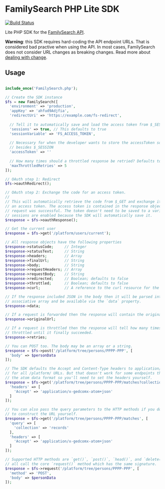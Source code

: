 # FamilySearch PHP Lite SDK

[![Build Status](https://travis-ci.org/york-solutions/fs-php-lite.svg?branch=master)](https://travis-ci.org/york-solutions/fs-php-lite)

Lite PHP SDK for the [FamilySearch API](https://familysearch.org/developers/).

__Warning__: this SDK requires hard-coding the API endpoint URLs. That is
considered bad practive when using the API. In most cases, FamilySearch does not
consider URL changes as breaking changes. Read more about 
[dealing with change](https://familysearch.org/developers/docs/guides/evolution).

## Usage

```php

include_once('FamilySearch.php');

// Create the SDK instance
$fs = new FamilySearch([
  'environment' => 'production',
  'appKey' => 'ahfud9Adjfia',
  'redirectUri' => 'https://example.com/fs-redirect',
  
  // Tell it to automatically save and load the access token from $_SESSION. 
  'sessions' => true, // This defaults to true
  'sessionVariable' => 'FS_ACCESS_TOKEN',
  
  // Necessary for when the developer wants to store the accessToken somewhere
  // besides $_SESSION
  'accessToken' => ''
  
  // How many times should a throttled response be retried? Defaults to 5
  'maxThrottledRetries' => 5
]);

// OAuth step 1: Redirect
$fs->oauthRedirect();

// OAuth step 2: Exchange the code for an access token.
//
// This will automatically retrieve the code from $_GET and exchange it for
// an access token. The access token is contained in the response object if the
// request was successful. The token doesn't need to be saved to a variable if
// sessions are enabled because the SDK will automatically save it.
$response = $fs->oauthResponse();

// Get the current user
$response = $fs->get('/platform/users/current');

// All response objects have the following properties
$response->statusCode;     // Integer
$response->statusText;     // String
$response->headers;        // Array
$response->finalUrl;       // String
$response->body;           // String
$response->requestHeaders; // Array
$response->requestBody;    // String
$response->redirected;     // Boolean; defaults to false
$response->throttled;      // Boolean; defaults to false
$response->curl;           // A reference to the curl resource for the request

// If the response included JSON in the body then it will be parsed into an
// associative array and be available via the `data` property.
$response->data; 

// If a request is forwarded then the response will contain the original URL
$response->originalUrl;

// If a request is throttled then the response will tell how many times it was
// throttled until it finally succeeded.
$response->retries;

// You can POST too. The body may be an array or a string.
$response = $fs->post('/platform/tree/persons/PPPP-PPP', [
  'body' => $personData
]);

// The SDK defaults the Accept and Content-Type headers to application/x-fs-v1+json
// for all /platform/ URLs. But that doesn't work for some endpoints that require
// the atom data format so you'll need to set the headers yourself.
$response = $fs->get('/platform/tree/persons/PPPP-PPP/matches?collection=records', [
  'headers' => [
    'Accept' => 'application/x-gedcomx-atom+json'  
  ]
]);

// You can also pass the query parameters to the HTTP methods if you don't want
// to construct the URL yourself.
$response = $fs->get('/platform/tree/persons/PPPP-PPP/matches', [
  'query' => [
    'collection' => 'records'
  ],
  'headers' => [
    'Accept' => 'application/x-gedcomx-atom+json'  
  ]
]);

// Supported HTTP methods are `get()`, `post()`, `head()`, and `delete()`. They
// all call the core `request()` method which has the same signature.
$response = $fs->request('/platform/tree/persons/PPPP-PPP', [
  'method' => 'POST',
  'body' => $personData
]);
```